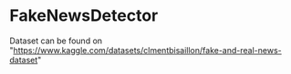 # FakeNewsDetector
Dataset can be found on "https://www.kaggle.com/datasets/clmentbisaillon/fake-and-real-news-dataset"
